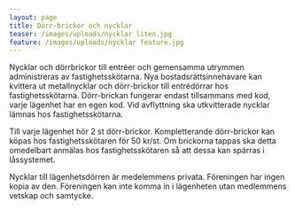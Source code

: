 ```yaml
---
layout: page
title: Dörr-brickor och nycklar
teaser: /images/uploads/nycklar liten.jpg
feature: /images/uploads/nycklar feature.jpg
---
```

Nycklar och dörrbrickor till entréer och gemensamma utrymmen administreras av fastighetsskötarna. Nya bostadsrättsinnehavare kan kvittera ut metallnycklar och dörr-brickor till entrédörrar hos fastighetsskötarna. Dörr-brickan fungerar endast tillsammans med kod, varje lägenhet har en egen kod. Vid avflyttning ska utkvitterade nycklar lämnas hos fastighetsskötarna.

Till varje lägenhet hör 2 st dörr-brickor. Kompletterande dörr-brickor kan köpas hos fastighetsskötaren för 50 kr/st. Om brickorna tappas ska detta omedelbart anmälas hos fastighetsskötaren så att dessa kan spärras i låssystemet.

Nycklar till lägenhetsdörren är medelemmens privata. Föreningen har ingen kopia av den. Föreningen kan inte komma in i lägenheten utan medlemmens vetskap och samtycke.
